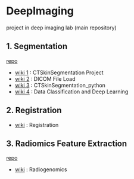 # DeepImaging
project in deep imaging lab (main repository)


## 1. Segmentation
[repo](https://github.com/Jiwon-Hwang/CT-Skin-Segmentation)  
* [wiki 1](https://github.com/Jiwon-Hwang/DeepImaging/wiki/1.-CTSkinSegmentation-Project) : CTSkinSegmentation Project  
* [wiki 2](https://github.com/Jiwon-Hwang/DeepImaging/wiki/2.-DICOM-File-Load) : DICOM File Load    
* [wiki 3](https://github.com/Jiwon-Hwang/DeepImaging/wiki/3.-CTSkinSegmentation_python) : CTSkinSegmentation_python  
* [wiki 4](https://github.com/Jiwon-Hwang/DeepImaging/wiki/4.-Data-Classification-and-Deep-Learning) : Data Classification and Deep Learning
  
## 2. Registration
* [wiki](https://github.com/Jiwon-Hwang/DeepImaging/wiki/5.-Registration-(%EC%A0%95%ED%95%A9)) : Registration  
  
## 3. Radiomics Feature Extraction
[repo](https://github.com/Jiwon-Hwang/Radiomics-Feature-Extraction)  
* [wiki](https://github.com/Jiwon-Hwang/DeepImaging/wiki/6.-Radiogenomics-(Semi-Automatic-Segmentation)) : Radiogenomics  
  
